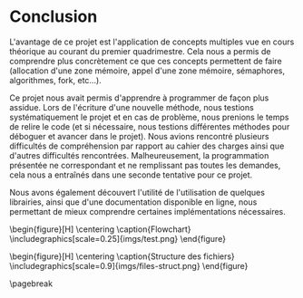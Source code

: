 Conclusion
=============

L'avantage de ce projet est l'application de concepts multiples vue en cours théorique au courant du premier quadrimestre.
Cela nous a permis de comprendre plus concrètement ce que ces concepts permettent de faire (allocation d'une zone mémoire, 
appel d'une zone mémoire, sémaphores, algorithmes, fork, etc...).

Ce projet nous avait permis d'apprendre à programmer de façon plus assidue.
Lors de l'écriture d'une nouvelle méthode, nous testions systématiquement le projet et en cas de problème, nous prenions 
le temps de relire le code (et si nécessaire, nous testions différentes méthodes pour déboguer et avancer dans le projet).
Nous avions rencontré plusieurs difficultés de compréhension par rapport au cahier des charges ainsi que d'autres difficultés 
rencontrées. Malheureusement, la programmation présentée ne correspondant et ne remplissant pas toutes les demandes, 
cela nous a entraînés dans une seconde tentative pour ce projet.

Nous avons également découvert l'utilité de l'utilisation de quelques librairies, ainsi 
que d'une documentation disponible en ligne, nous permettant de mieux comprendre certaines implémentations nécessaires.

\begin{figure}[H]
\centering
\caption{Flowchart}
\includegraphics[scale=0.25]{imgs/test.png}
\end{figure}

\begin{figure}[H]
\centering
\caption{Structure des fichiers}
\includegraphics[scale=0.9]{imgs/files-struct.png}
\end{figure}

\pagebreak
 
